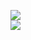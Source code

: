 [![](https://img.shields.io/badge/Made%20With-Github%20Spray-lightgrey.svg?style=for-the-badge&logo=github)](https://github.com/Annihil/github-spray#1148)  
[![](https://i.imgur.com/2DrTn0Z.gif)](https://github.com/Annihil/github-spray)